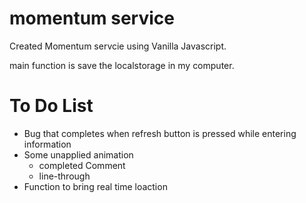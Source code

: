 # momentum service

Created Momentum servcie using Vanilla Javascript.

main function is save the localstorage in my computer.

# To Do List
 - Bug that completes when refresh button is pressed while entering information
 - Some unapplied animation
    - completed Comment
    - line-through
 - Function to bring real time loaction